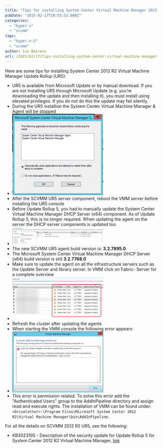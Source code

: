 ```yaml
---
title: "Tips for installing System Center Virtual Machine Manager 2012 R2 Update Rollup (UR5)"
pubDate: "2015-02-17T18:53:53.000Z"
categories: 
  - "hyper-v"
  - "scvmm"
tags: 
  - "hyper-v-2"
  - "scvmm"
author: Ivo Beerens
url: /2015/02/17/tips-installing-system-center-virtual-machine-manager-2012-r2-update-rollup-ur5/
---
```


Here are some tips for installing System Center 2012 R2 Virtual Machine Manager Update Rollup (UR5):
- UR5 is available from Microsoft Update or by manual download. If you are not installing UR5 through Microsoft Update (e.g. you’re downloading the update and then installing it), you must install using elevated privileges. If you do not do this the update may fail silently.
- During the UR5 installion the System Center Virtual Machine Manager & Agent will be stopped
- [![3](images/3-300x267.png)](images/3.png)
- After the SCVMM UR5 server component, reboot the VMM server before installing the UR5 console
- Before Update Rollup 5, you had to manually update the System Center Virtual Machine Manager DHCP Server (x64) component. As of Update Rollup 5, this is no longer required. When updating the agent on the server the DHCP server components is updated too.
- [![Agents DHCP](images/Agents-DHCP-300x60.png)](images/Agents-DHCP.png)
- The new SCVMM UR5 agent build version is: **3.2.7895.0**
- The Microsoft System Center Virtual Machine Manager DHCP Server (x64) build version is still **3.2.7768.0**
- Make sure to update the agent on all the infrastructure servers such as the Update Server and library server. In VMM click on Fabric- Server for a complete overview
- [![Updateagent](images/Updateagent-300x142.png)](images/Updateagent.png)
- Refresh the cluster after updating the agents
- When starting the VMM console the following error appears:
- [![pipeline error](images/pipeline-error-300x201.png)](images/pipeline-error.png)
- This error is permission related. To solve this error add the "Authenticated Users" group to the AddInPipeline directory and assign read and execute rights. The installation of VMM can be found under: `<Driveletter>:\Program Files\Microsoft System Center 2012 R2\Virtual Machine Manager\bin\AddInPipeline.`

For all the details on SCVMM 2012 R2 UR5, see the following:

- KB3023195 - Description of the security update for Update Rollup 5 for System Center 2012 R2 Virtual Machine Manager, [link](http://support.microsoft.com/kb/3023195)